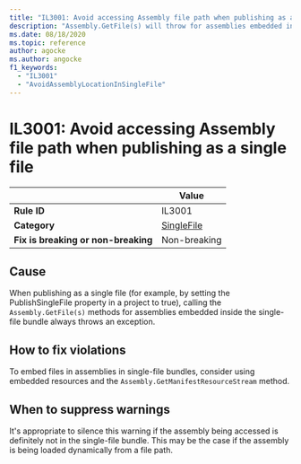 ```yaml
---
title: "IL3001: Avoid accessing Assembly file path when publishing as a single file (code analysis)"
description: "Assembly.GetFile(s) will throw for assemblies embedded in a single-file app"
ms.date: 08/18/2020
ms.topic: reference
author: agocke
ms.author: angocke
f1_keywords:
  - "IL3001"
  - "AvoidAssemblyLocationInSingleFile"
---
```

# IL3001: Avoid accessing Assembly file path when publishing as a single file

|                                     | Value                                |
|-------------------------------------|--------------------------------------|
| **Rule ID**                         | IL3001                               |
| **Category**                        | [SingleFile](singlefile-warnings.md) |
| **Fix is breaking or non-breaking** | Non-breaking                         |

## Cause

When publishing as a single file (for example, by setting the PublishSingleFile property in a project to true), calling the `Assembly.GetFile(s)` methods for
assemblies embedded inside the single-file bundle always throws an exception.

## How to fix violations

To embed files in assemblies in single-file bundles, consider using embedded resources and the `Assembly.GetManifestResourceStream` method.

## When to suppress warnings

It's appropriate to silence this warning if the assembly being accessed is definitely not in the single-file bundle. This may be the case if the assembly is being loaded dynamically from a file path.
